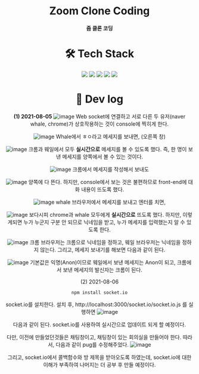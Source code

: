 <div align="center">
  
# Zoom Clone Coding
**줌 클론 코딩**

# 🛠 Tech Stack
<img src="https://img.shields.io/badge/Node.js-339933?style=for-the-badge&logo=Node.js&logoColor=white">
<img src="https://img.shields.io/badge/Nodemon-76D04B?style=for-the-badge&logo=Nodemon&logoColor=white">
<img src="https://img.shields.io/badge/Express.js-000000?style=for-the-badge&logo=Express&logoColor=white">
<img src="https://img.shields.io/badge/Pug-A86454?style=for-the-badge&logo=Pug&logoColor=white">
<img src="https://img.shields.io/badge/Socket.io-010101?style=for-the-badge&logo=Socket.io&logoColor=white">


# 👀 Dev log
  
**(1) 2021-08-05**
![image](https://user-images.githubusercontent.com/47571973/128314083-6d86470a-ba94-4317-960a-1c1668aec1e8.png)
Web socket에 연결하고 서로 다른 두 유저(naver whale, chrome)가 상호작용하는 것이 console에 찍히게 한다.

![image](https://user-images.githubusercontent.com/47571973/128314217-34e467e3-a507-4dd6-8f4c-be33ca3042bf.png)
Whale에서 ㅎㅇ라고 메세지를 보내면, (오른쪽 창)
  
![image](https://user-images.githubusercontent.com/47571973/128314317-58cc3d56-82ac-462f-b0d9-08420a42a0a2.png)
크롬과 웨일에서 모두 **실시간으로** 메세지를 볼 수 있도록 했다. 즉, 한 명이 보낸 메세지를 양쪽에서 볼 수 있는 것이다.
  
  ![image](https://user-images.githubusercontent.com/47571973/128314614-a8542ae2-63ab-46b2-9075-aba1d8bb8051.png)
크롬에서 메세지를 작성해서 보내도
  
  ![image](https://user-images.githubusercontent.com/47571973/128314686-63b10855-942e-486a-8da9-a821a5fdc459.png)
양쪽에 다 뜬다. 하지만, console에서 보는 것은 불편하므로 front-end에 대화 내용이 뜨도록 했다.
  
  ![image](https://user-images.githubusercontent.com/47571973/128315270-e43cebcd-4229-472a-82c6-a94a83fa2dec.png)
whale 브라우저에서 메세지를 보내고 엔터를 치면, 
  
  ![image](https://user-images.githubusercontent.com/47571973/128315337-608d2462-031a-42e8-b676-37bec9be6d15.png)
보다시피 chrome과 whale 모두에게 **실시간으로** 뜨도록 했다. 하지만, 이렇게되면 누가 누군지 구분 안 되므로 닉네임을 받고, 누가 메세지를 입력했는지 알 수 있도록 한다.
  
  ![image](https://user-images.githubusercontent.com/47571973/128333342-837c1963-18da-4cd2-92bb-de6f68e9d410.png)
크롬 브라우저는 크롬으로 닉네임을 정하고, 웨일 브라우저는 닉네임을 정하지 않는다. 그리고, 메세지 보내기를 해보면 다음과 같이 된다.
  
  ![image](https://user-images.githubusercontent.com/47571973/128333433-335ca8d5-2257-4f95-b55a-9758380e25a5.png)
기본값은 익명(Anon)이므로 웨일에서 보낸 메세지는 Anon이 되고, 크롬에서 보낸 메세지의 발신자는 크롬이 된다.
  
  (2) 2021-08-06
  ```
 npm install socket.io
  ```
  socket.io를 설치한다. 설치 후, http://localhost:3000/socket.io/socket.io.js 를 실행하면
  ![image](https://user-images.githubusercontent.com/47571973/128518050-cf57d4d3-492a-4efe-809f-94c1d7e518f6.png)

  다음과 같이 된다. socket.io를 사용하여 실시간으로 업데이트 되게 할 예정이다.
  
  다만, 이전에 만들었던것들은 채팅창이고, 채팅창이 있는 회의실을 만들어야 한다. 따라서, 다음과 같이 pug를 수정해주었다.
  ![image](https://user-images.githubusercontent.com/47571973/128521189-42fc19ac-c8c5-40ff-94d0-afa5765bf2a5.png)

  그리고, socket.io에서 콜백함수와 방 제목을 받아오도록 하였는데, socket.io에 대한 이해가 부족하여 나머지는 더 공부 후 만들 예정이다.
</div>
